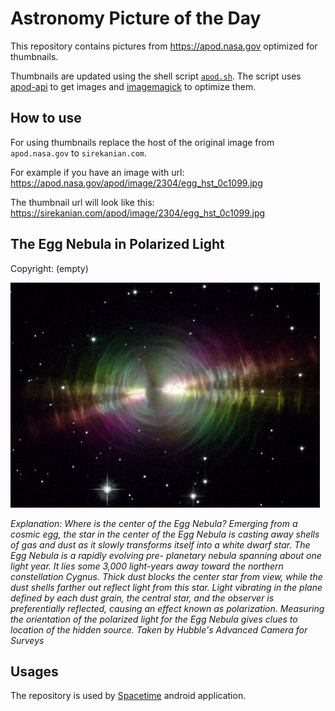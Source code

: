 # Astronomy Picture of the Day

This repository contains pictures from https://apod.nasa.gov optimized for thumbnails.

Thumbnails are updated using the shell script [`apod.sh`](apod.sh). The script
uses [apod-api](https://github.com/nasa/apod-api) to get images and [imagemagick](https://imagemagick.org) to
optimize them.

## How to use

For using thumbnails replace the host of the original image from `apod.nasa.gov` to `sirekanian.com`.

For example if you have an image with url:<br>
https://apod.nasa.gov/apod/image/2304/egg_hst_0c1099.jpg

The thumbnail url will look like this:<br>
https://sirekanian.com/apod/image/2304/egg_hst_0c1099.jpg

## The Egg Nebula in Polarized Light

Copyright: (empty)

[![the picture of the day][1]][2]

_Explanation: Where is the center of the Egg Nebula? Emerging from a cosmic egg, the star in the center of the Egg Nebula is casting away shells of gas and dust as it slowly transforms itself into a white dwarf star.  The Egg Nebula is a rapidly evolving pre- planetary nebula spanning about one light year. It lies some 3,000 light-years away toward the northern constellation Cygnus. Thick dust blocks the center star from view, while the dust shells farther out reflect light from this star.  Light vibrating in the plane defined by each dust grain, the central star, and the observer is preferentially reflected, causing an effect known as polarization.  Measuring the orientation of the polarized light for the Egg Nebula gives clues to location of the hidden source.  Taken by Hubble's Advanced Camera for Surveys_

## Usages

The repository is used by [Spacetime][3] android application.

[1]: image/2304/egg_hst_0c1099.jpg

[2]: https://apod.nasa.gov/apod/image/2304/egg_hst_0c1099.jpg

[3]: https://github.com/sirekanian/spacetime
